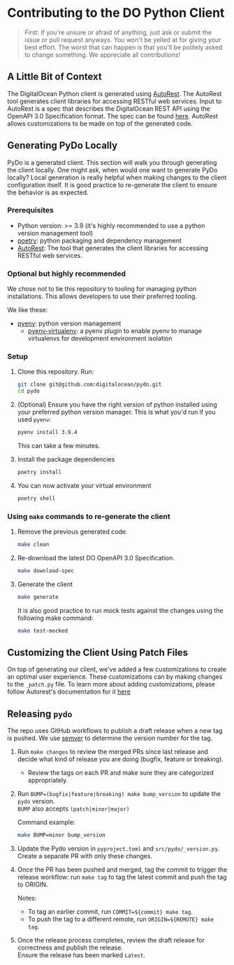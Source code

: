 # Contributing to the DO Python Client

>First: if you're unsure or afraid of anything, just ask or submit the issue or pull request anyways. You won't be yelled at for giving your best effort. The worst that can happen is that you'll be politely asked to change something. We appreciate all contributions!

## A Little Bit of Context

The DigitalOcean Python client is generated using [AutoRest](https://github.com/Azure/autorest). The AutoRest tool generates client libraries for accessing RESTful web services. Input to AutoRest is a spec that describes the DigitalOcean REST API using the OpenAPI 3.0 Specification format. The spec can be found [here](https://github.com/digitalocean/openapi). AutoRest allows customizations to be made on top of the generated code.

## Generating PyDo Locally

PyDo is a generated client. This section will walk you through generating the client locally. One might ask, when would one want to generate PyDo locally? Local generation is really helpful when making changes to the client configuration itself. It is good practice to re-generate the client to ensure the behavior is as expected.

### Prerequisites

* Python version: >= 3.9 (it's highly recommended to use a python version management tool)
* [poetry](https://python-poetry.org/): python packaging and dependency management
* [AutoRest](https://github.com/Azure/autorest): The tool that generates the client libraries for accessing RESTful web services.

### Optional but highly recommended

We chose not to tie this repository to tooling for managing python installations. This allows developers to use their preferred tooling.

We like these:

* [pyenv](https://github.com/pyenv/pyenv): python version management
  * [pyenv-virtualenv](https://github.com/pyenv/pyenv-virtualenv):
  a pyenv plugin to enable pyenv to manage virtualenvs for development
  environment isolation

### Setup

1. Clone this repository. Run:

    ```sh
    git clone git@github.com:digitalocean/pydo.git
    cd pydo
    ```

2. (Optional) Ensure you have the right version of python installed using your preferred python version manager. This is what you'd run if you used `pyenv`:

    ```sh
    pyenv install 3.9.4
    ```

    This can take a few minutes.

3. Install the package dependencies

    ```sh
    poetry install
    ```

4. You can now activate your virtual environment

    ```sh
    poetry shell
    ```

### Using `make` commands to re-generate the client

1. Remove the previous generated code.

    ```sh
    make clean
    ```

2. Re-download the latest DO OpenAPI 3.0 Specification.

    ```sh
    make download-spec
    ```

3. Generate the client

    ```sh
    make generate
    ```

    It is also good practice to run mock tests against the changes using the following make command:

    ```sh
    make test-mocked
    ```

## Customizing the Client Using Patch Files

On top of generating our client, we've added a few customizations to create an optimal user experience. These customizations can by making changes to the `_patch.py` file. To learn more about adding customizations, please follow Autorest's documentation for it [here](https://github.com/Azure/autorest.python/blob/autorestv3/docs/customizations.md)

## Releasing `pydo`

The repo uses GitHub workflows to publish a draft release when a new tag is
pushed. We use [semver](https://semver.org/#summary) to determine the version
number for the tag.

1. Run `make changes` to review the merged PRs since last release and decide what kind of release you are doing (bugfix, feature or breaking).
    * Review the tags on each PR and make sure they are categorized
      appropriately.

1. Run `BUMP=(bugfix|feature|breaking) make bump_version` to update the `pydo`
   version.  
`BUMP` also accepts `(patch|minor|major)`  

    Command example:

    ```bash
    make BUMP=minor bump_version
    ```  

1. Update the Pydo version in `pyproject.toml` and `src/pydo/_version.py`. Create a separate PR with only these changes.

1. Once the PR has been pushed and merged, tag the commit to trigger the
   release workflow: run `make tag` to tag the latest commit and push the tag to ORIGIN.

   Notes:
    * To tag an earlier commit, run `COMMIT=${commit} make tag`.
    * To push the tag to a different remote, run `ORIGIN=${REMOTE} make tag`.

1. Once the release process completes, review the draft release for correctness and publish the release.  
Ensure the release has been marked `Latest`.

